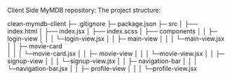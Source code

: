 Client Side MyMDB repository:
The project structure:

clean-mymdb-client
├─ .gitignore
├─ package.json
├─ src
│ ├── index.html
│ ├── index.jsx
│ ├── index.scss
│ ├── components
│ │ ├─ login-view
│ │ │ └─login-view.jsx
│ │ ├─ main-view
│ │ │ └─main-view.jsx
│ │ ├─ movie-card  
│ │ │ └─movie-card.jsx
│ │ ├─ movie-view 
│ │ │ └─movie-view.jsx
│ │ ├─ signup-view 
│ │ │ └─signup-view.jsx
│ │ ├─ navigation-bar
│ │ │ └─navigation-bar.jsx
│ │ ├─ profile-view
│ │ │ └─profile-view.jsx